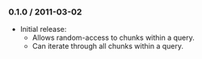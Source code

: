 ### 0.1.0 / 2011-03-02

* Initial release:
  * Allows random-access to chunks within a query.
  * Can iterate through all chunks within a query.

